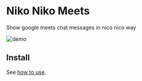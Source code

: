 # Niko Niko Meets

Show google meets chat messages in nico nico way

![demo](https://i.imgur.com/Kzky2TY.gif)

## Install

See [how to use](https://github.com/khanhtc1202/chr-extensions#how-to-use).
